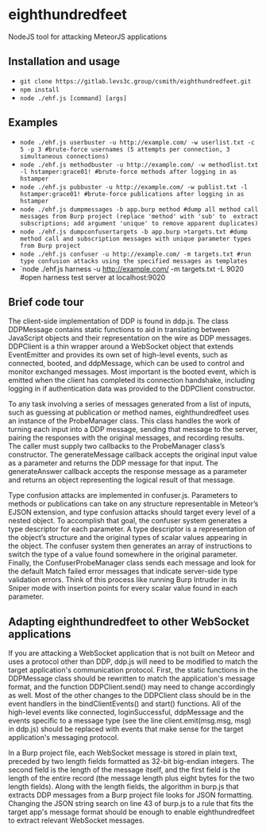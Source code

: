 # eighthundredfeet

NodeJS tool for attacking MeteorJS applications

## Installation and usage

- `git clone https://gitlab.levs3c.group/csmith/eighthundredfeet.git`
- `npm install`
- `node ./ehf.js [command] [args]`

## Examples

- `node ./ehf.js userbuster -u http://example.com/ -w userlist.txt -c 5 -p 3 #brute-force usernames (5 attempts per connection, 3 simultaneous connections)`
- `node ./ehf.js methodbuster -u http://example.com/ -w methodlist.txt -l hstamper:grace01! #brute-force methods after logging in as hstamper`
- `node ./ehf.js pubbuster -u http://example.com/ -w publist.txt -l hstamper:grace01! #brute-force publications after logging in as hstamper`
- `node ./ehf.js dumpmessages -b app.burp method #dump all method call messages from Burp project (replace 'method' with 'sub' to  extract subscriptions; add argument 'unique' to remove apparent duplicates)`
- `node ./ehf.js dumpconfusertargets -b app.burp >targets.txt #dump method call and subscription messages with unique parameter types from Burp project`
- `node ./ehf.js confuser -u http://example.com/ -m targets.txt #run type confusion attacks using the specified messages as templates`
- `node ./ehf.js harness -u http://example.com/ -m targets.txt -L 9020 #open harness test server at localhost:9020

## Brief code tour

The client-side implementation of DDP is found in ddp.js.  The class DDPMessage contains static functions to aid in translating between JavaScript objects and their representation on the wire as DDP messages.  DDPClient is a thin wrapper around a WebSocket object that extends EventEmitter and provides its own set of high-level events, such as connected, booted, and ddpMessage, which can be used to control and monitor exchanged messages.  Most important is the booted event, which is emitted when the client has completed its connection handshake, including logging in if authentication data was provided to the DDPClient constructor.

To any task involving a series of messages generated from a list of inputs, such as guessing at publication or method names, eighthundredfeet uses an instance of the ProbeManager class.  This class handles the work of turning each input into a DDP message, sending that message to the server, pairing the responses with the original messages, and recording results.  The caller must supply two callbacks to the ProbeManager class’s constructor.  The generateMessage callback accepts the original input value as a parameter and returns the DDP message for that input.  The generateAnswer callback accepts the response message as a parameter and returns an object representing the logical result of that message. 

Type confusion attacks are implemented in confuser.js.  Parameters to methods or publications can take on any structure representable in Meteor’s EJSON extension, and type confusion attacks should target every level of a nested object.  To accomplish that goal, the confuser system generates a type descriptor for each parameter.  A type descriptor is a representation of the object’s structure and the original types of scalar values appearing in the object.  The confuser system then generates an array of instructions to switch the type of a value found somewhere in the original parameter.  Finally, the ConfuserProbeManager class sends each message and look for the default Match failed error messages that indicate server-side type validation errors.  Think of this process like running Burp Intruder in its Sniper mode with insertion points for every scalar value found in each parameter.

## Adapting eighthundredfeet to other WebSocket applications

If you are attacking a WebSocket application that is not built on Meteor and uses a protocol other than DDP, ddp.js will need to be modified to match the target application's communication protocol.  First, the static functions in the DDPMessage class should be rewritten to match the application's message format, and the function DDPClient.send() may need to change accordingly as well.  Most of the other changes to the DDPClient class should be in the event handlers in the bindClientEvents() and start() functions.  All of the high-level events like connected, loginSuccessful, ddpMessage and the events specific to a message type (see the line client.emit(msg.msg, msg) in ddp.js) should be replaced with events that make sense for the target application's messaging protocol.

In a Burp project file, each WebSocket message is stored in plain text, preceded by two length fields formatted as 32-bit big-endian integers.  The second field is the length of the message itself, and the first field is the length of the entire record (the message length plus eight bytes for the two length fields).  Along with the length fields, the algorithm in burp.js that extracts DDP messages from a Burp project file looks for JSON formatting.  Changing the JSON string search on line 43 of burp.js to a rule that fits the target app's message format should be enough to enable eighthundredfeet to extract relevant WebSocket messages.
